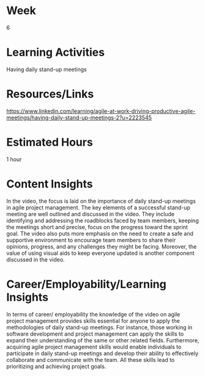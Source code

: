# Week
6
# Learning Activities
Having daily stand-up meetings
# Resources/Links
https://www.linkedin.com/learning/agile-at-work-driving-productive-agile-meetings/having-daily-stand-up-meetings-2?u=2223545
# Estimated Hours
1 hour
# Content Insights 
In the video, the focus is laid on the importance of daily stand-up meetings in agile project management. The key elements of a successful stand-up meeting are well outlined and discussed in the video. They include identifying and addressing the roadblocks faced by team members, keeping the meetings short and precise, focus on the progress toward the sprint goal. The video also puts more emphasis on the need to create a safe and supportive environment to encourage team members to share their opinions, progress, and any challenges they might be facing. Moreover, the value of using visual aids to keep everyone updated is another component discussed in the video.
# Career/Employability/Learning Insights
In terms of career/ employability the knowledge of the video on agile project management provides skills essential for anyone to apply the methodologies of daily stand-up meetings. For instance, those working in software development and project management can apply the skills to expand their understanding of the same or other related fields. Furthermore, acquiring agile project management skills would enable individuals to participate in daily stand-up meetings and develop their ability to effectively collaborate and communicate with the team. All these skills lead to prioritizing and achieving project goals.

